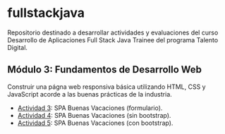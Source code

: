 # fullstackjava

Repositorio destinado a desarrollar actividades y evaluaciones del curso Desarrollo de Aplicaciones Full Stack Java Trainee del programa Talento Digital.

## Módulo 3: Fundamentos de Desarrollo Web 
Construir una págna web responsiva básica utilizando HTML, CSS y JavaScript acorde a las buenas prácticas de la industria.
- [Actividad 3](https://cochayuyo.github.io/fullstackjava/mod3/act3/web/index.html?): SPA Buenas Vacaciones (formulario).
- [Actividad 4](https://cochayuyo.github.io/fullstackjava/mod3/act4/web/index.html): SPA Buenas Vacaciones (sin bootstrap).
- [Actividad 5](https://cochayuyo.github.io/fullstackjava/mod3/act5/web/index.html): SPA Buenas Vacaciones (con bootstrap).
